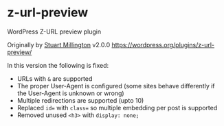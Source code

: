 # z-url-preview
WordPress Z-URL preview plugin

Originally by [Stuart Millington](http://www.z-add.co.uk/) v2.0.0  https://wordpress.org/plugins/z-url-preview/ 

In this version the following is fixed:
* URLs with `&` are supported
* The proper User-Agent is configured (some sites behave differently if the User-Agent is unknown or wrong)
* Multiple redirections are supported (upto 10)
* Replaced `id=` with `class=` so multiple embedding per post is supported
* Removed unused `<h3>` with `display: none;`

